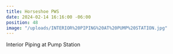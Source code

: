 ```yaml
---
title: Horseshoe PWS
date: 2024-02-14 16:16:00 -06:00
position: 48
image: "/uploads/INTERIOR%20PIPING%20AT%20PUMP%20STATION.jpg"
---
```


Interior Piping at Pump Station